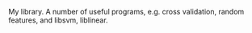 My library. A number of useful programs, e.g. cross validation, random features, and libsvm, liblinear.
